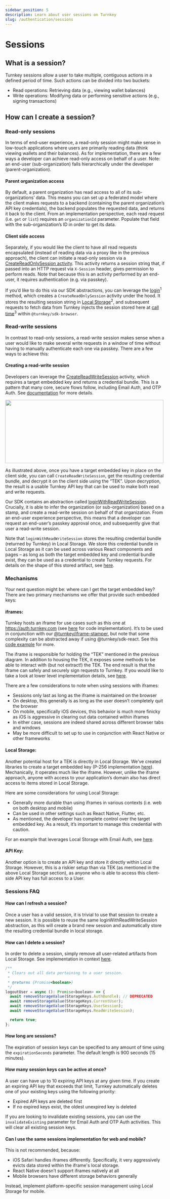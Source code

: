 ```yaml
---
sidebar_position: 5
description: Learn about user sessions on Turnkey
slug: /authentication/sessions
---
```


# Sessions

## What is a session?

Turnkey sessions allow a user to take multiple, contiguous actions in a defined period of time. Such actions can be divided into two buckets:

- Read operations: Retrieving data (e.g., viewing wallet balances)
- Write operations: Modifying data or performing sensitive actions (e.g., signing transactions)

## How can I create a session?

### Read-only sessions

In terms of end-user experience, a read-only session might make sense in low-touch applications where users are primarily reading data (think viewing wallets and their balances). As for implementation, there are a few ways a developer can achieve read-only access on behalf of a user. Note: an end-user (sub-organization) falls hierarchically under the developer (parent-organization).

#### Parent organization access

By default, a parent organization has read access to all of its sub-organizations’ data. This means you can set up a federated model where the client makes requests to a backend (containing the parent organization’s API key credentials), the backend populates the requested data, and returns it back to the client. From an implementation perspective, each read request (i.e. `get` or `list`) requires an `organizationId` parameter. Populate that field with the sub-organization’s ID in order to get its data.

#### Client side access

Separately, if you would like the client to have all read requests encapsulated (instead of reading data via a proxy like in the previous approach), the client can initiate a read-only session via a [CreateReadOnlySession activity](https://docs.turnkey.com/api#tag/Sessions/operation/CreateReadOnlySession). This activity returns a session string that, if passed into an HTTP request via `X-Session` header, gives permission to perform reads. Note that because this is an activity performed by an end-user, it requires authentication (e.g. via passkey).

If you’d like to do this via our SDK abstractions, you can leverage the [login](https://github.com/tkhq/sdk/blob/6b3ea14d1184c5394449ecaad2b0f445e373823f/packages/sdk-browser/src/sdk-client.ts#L231-L255)<sup>1</sup> method, which creates a `CreateReadOnlySession` activity under the hood. It stores the resulting session string in [Local Storage](https://github.com/tkhq/sdk/blob/6b3ea14d1184c5394449ecaad2b0f445e373823f/packages/sdk-browser/src/sdk-client.ts#L242-L252)<sup>2</sup>, and subsequent requests to fetch data from Turnkey injects the session stored here at [call time](https://github.com/tkhq/sdk/blob/6b3ea14d1184c5394449ecaad2b0f445e373823f/packages/sdk-browser/src/__generated__/sdk-client-base.ts#L45-L47)<sup>3</sup> within `@turnkey/sdk-browser`.

### Read-write sessions

In contrast to read-only sessions, a read-write session makes sense when a user would like to make several write requests in a window of time without having to manually authenticate each one via passkey. There are a few ways to achieve this:

#### Creating a read-write session

Developers can leverage the [CreateReadWriteSession](https://docs.turnkey.com/api#tag/Sessions/operation/CreateReadWriteSession) activity, which requires a target embedded key and returns a credential bundle. This is a pattern that many core, secure flows follow, including Email Auth, and OTP Auth. See [documentation](/authentication/email) for more details.

<p style={{textAlign: 'center'}}>
    <img src="/img/read_write_sessions.png" width="500" height="200"/>
</p>

As illustrated above, once you have a target embedded key in place on the client side, you can call `CreateReadWriteSession`, get the resulting credential bundle, and decrypt it on the client side using the “TEK”. Upon decryption, the result is a usable Turnkey API key that can be used to make both read and write requests.

Our SDK contains an abstraction called [loginWithReadWriteSession](https://github.com/tkhq/sdk/blob/6b3ea14d1184c5394449ecaad2b0f445e373823f/packages/sdk-browser/src/sdk-client.ts#L257-L284). Crucially, it is able to infer the organization (or sub-organization) based on a stamp, and create a read-write session on behalf of that organization. From an end-user experience perspective, this means that a developer can request an end-user’s passkey approval once, and subsequently give that user a read-write session.

Note that `loginWithReadWriteSession` stores the resulting credential bundle (returned by Turnkey) in Local Storage. We store this credential bundle in Local Storage as it can be used across various React components and pages – as long as both the target embedded key and credential bundle exist, they can be used as a credential to create Turnkey requests. For details on the shape of this stored artifact, see [here](https://github.com/tkhq/sdk/blob/9e9943387123d077fa3b7f38ef3be007291a2c8a/packages/sdk-browser/src/storage.ts#L64-L117).

### Mechanisms

Your next question might be: where can I get the target embedded key? There are two primary mechanisms we offer that provide such embedded keys:

#### iframes:

Turnkey hosts an iframe for use cases such as this one at https://auth.turnkey.com (see [here](https://github.com/tkhq/frames/tree/main/auth) for code implementation). It’s to be used in conjunction with our [@turnkey/iframe-stamper](https://docs.turnkey.com/sdks/advanced/iframe-stamper), but note that some complexity can be abstracted away if using @turnkey/sdk-react. See this [code example](https://docs.turnkey.com/embedded-wallets/code-examples/create-passkey-session) for more.

The iframe is responsible for holding the “TEK” mentioned in the previous diagram. In addition to housing the TEK, it exposes some methods to be able to interact with (but not extract!) the TEK. The end result is that the iframe can safely and securely sign requests to Turnkey. If you would like to take a look at lower level implementation details, see [here](https://github.com/tkhq/sdk/blob/main/packages/iframe-stamper/src/index.ts).

There are a few considerations to note when using sessions with iframes:

- Sessions only last as long as the iframe is maintained on the browser
- On desktop, this generally is as long as the user doesn’t completely quit the browser
- On mobile, specifically iOS devices, this behavior is much more finicky as iOS is aggressive in clearing out data contained within iframes
- In either case, sessions are indeed shared across different browser tabs and windows
- May be more difficult to set up to use in conjunction with React Native or other frameworks

#### Local Storage:

Another potential host for a TEK is directly in Local Storage. We’ve created libraries to create a target embedded key (P-256 implementation [here](https://github.com/tkhq/sdk/blob/6b3ea14d1184c5394449ecaad2b0f445e373823f/packages/crypto/src/crypto.ts#L268-L284)). Mechanically, it operates much like the iframe. However, unlike the iframe approach, anyone with access to your application’s domain also has direct access to items stored in Local Storage.

Here are some considerations for using Local Storage:

- Generally more durable than using iframes in various contexts (i.e. web on both desktop and mobile)
- Can be used in other settings such as React Native, Flutter, etc.
- As mentioned, the developer has complete control over the target embedded key. As a result, it’s important to manage this credential with caution.

For an example that leverages Local Storage with Email Auth, see [here](https://github.com/tkhq/sdk/tree/main/examples/email-auth-local-storage).

#### API Key:

Another option is to create an API key and store it directly within Local Storage. However, this is a riskier setup than via TEK (as mentioned in the above Local Storage section), as anyone who is able to access this client-side API key has full access to a User.

<!-- Optional: coverage of createPasskeySession -->

### Sessions FAQ

#### How can I refresh a session?

Once a user has a valid session, it is trivial to use that session to create a new session. It is possible to reuse the same loginWithReadWriteSession abstraction, as this will create a brand new session and automatically store the resulting credential bundle in local storage.

#### How can I delete a session?

In order to delete a session, simply remove all user-related artifacts from Local Storage. See implementation in context [here](https://github.com/tkhq/sdk/blob/9e9943387123d077fa3b7f38ef3be007291a2c8a/packages/sdk-browser/src/sdk-client.ts#L242-L255).

```javascript
/**
 * Clears out all data pertaining to a user session.
 *
 * @returns {Promise<boolean>}
 */
logoutUser = async (): Promise<boolean> => {
  await removeStorageValue(StorageKeys.AuthBundle); // DEPRECATED
  await removeStorageValue(StorageKeys.CurrentUser);
  await removeStorageValue(StorageKeys.UserSession);
  await removeStorageValue(StorageKeys.ReadWriteSession);

  return true;
};
```

#### How long are sessions?

The expiration of session keys can be specified to any amount of time using the `expirationSeconds` parameter. The default length is 900 seconds (15 minutes).

#### How many session keys can be active at once?

A user can have up to 10 expiring API keys at any given time. If you create an expiring API key that exceeds that limit, Turnkey automatically deletes one of your existing keys using the following priority:

- Expired API keys are deleted first
- If no expired keys exist, the oldest unexpired key is deleted

If you are looking to invalidate existing sessions, you can use the `invalidateExisting` parameter for Email Auth and OTP Auth activities. This will clear all existing session keys.

#### Can I use the same sessions implementation for web and mobile?

This is not recommended, because:

- iOS Safari handles iframes differently. Specifically, it very aggressively evicts data stored within the iframe's local storage.
- React Native doesn’t support iframes natively at all
- Mobile browsers have different storage behaviors generally

Instead, implement platform-specific session management using Local Storage for mobile.
